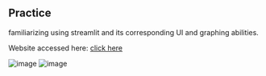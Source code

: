 ## Practice
familiarizing using streamlit and its corresponding UI and graphing abilities.

Website accessed here: [click here](https://randomgraphgenerator-efxf7wjtfehekm9vqxulma.streamlit.app/)

![image](https://github.com/user-attachments/assets/9235e556-0dea-41c8-99a1-e4ebb3c5abcf)
![image](https://github.com/user-attachments/assets/e2531f00-8522-4391-af61-09da05d67161)
